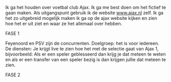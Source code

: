 Ik ga het houden over voetbal club Ajax. Ik ga me best doen om het fictief te gaan maken. Als uitgangspunt gebruik ik de website www.ajax.nl zelf.
Ik ga het zo uitgebreid mogelijk maken ik ga op de ajax website kijken en zien hoe het er uit ziet en waar ze het allemaal over hebben.


FASE 1

Feyenoord en PSV zijn de concurrenten.
Doelgroep: het is voor iedereen.
De diensten: Je krijgt live te zien hoe het met de selectie gaat van Ajax 1, bijvoorbeeld: Als er een speler geblesseerd dan krijg je dat meteen te weten en als er een transfer van een speler bezig is dan krijgen jullie dat meteen te zien. 

FASE 2

